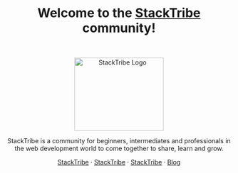 <h1 align="center">Welcome to the <a href="https://stacktribe.com/">StackTribe</a> community!</h1><br>

<p align="center">
  <a href="https://stacktribe.com/">
    <img src="https://stacktribe.com/image/logo.png" alt="StackTribe Logo" width="200" height="165">
  </a>
</p>

<p align="center">
  StackTribe is a community for beginners, intermediates and professionals in the web development world to come together to share, learn and grow. 
</p>

<p align="center">
  <a href="https://stacktribe.com">StackTribe</a>
  ·
  <a href="https://stacktribe.com/">StackTribe</a>
  ·
  <a href="https://stacktribe.com/">StackTribe</a>
  ·
  <a href="https://blog.stacktribe.com/">Blog</a>
</p>
